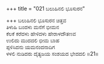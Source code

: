 +++
title = "021 ಬಲುಹಿನಲಿ ಭೂಸುರನ"

+++
ಬಲುಹಿನಲಿ ಭೂಸುರನ ಚಿತ್ತವ  
ತಿಳುಹಿ ಬಂದಳು ಮನೆಗೆ ಭೀಮನ  
ಕೆಲಕೆ ಕರೆದಳು ಹೇಳಿದಳು ಹೇರಾಳದೌತಣವ   
ಉಲಿದು ಮುದದಲಿ ಭೀಮ ಬಾಹ  
ಪ್ಪಳಿಸಿದನು ಯಮನಂದನಾದಿಗ  
ಳಳಲಿ ನುಡಿದರು ದೈತ್ಯಜಯ ಸಂಶಯದ ಭೇದದಲಿ    ॥21॥